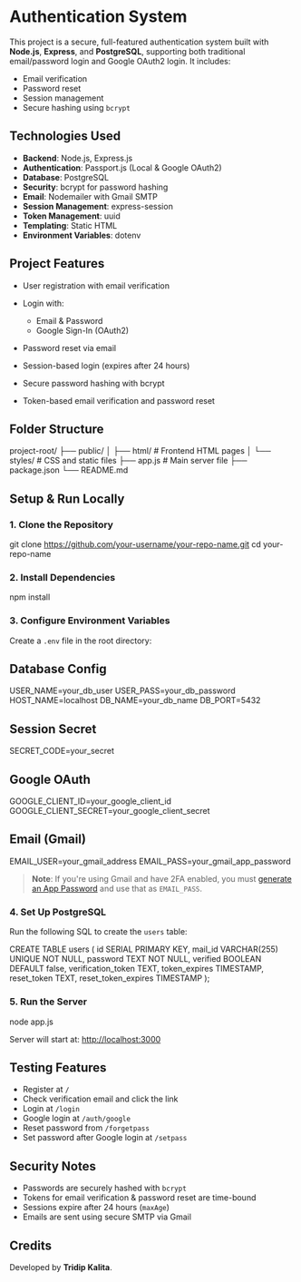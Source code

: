 #  Authentication System

This project is a secure, full-featured authentication system built with **Node.js**, **Express**, and **PostgreSQL**, supporting both traditional email/password login and Google OAuth2 login. It includes:

* Email verification
* Password reset
* Session management
* Secure hashing using `bcrypt`



##  Technologies Used

* **Backend**: Node.js, Express.js
* **Authentication**: Passport.js (Local & Google OAuth2)
* **Database**: PostgreSQL
* **Security**: bcrypt for password hashing
* **Email**: Nodemailer with Gmail SMTP
* **Session Management**: express-session
* **Token Management**: uuid
* **Templating**: Static HTML
* **Environment Variables**: dotenv



##  Project Features

* User registration with email verification
* Login with:

  * Email & Password
  * Google Sign-In (OAuth2)
* Password reset via email
* Session-based login (expires after 24 hours)
* Secure password hashing with bcrypt
* Token-based email verification and password reset


##  Folder Structure

project-root/
├── public/
│   ├── html/              # Frontend HTML pages
│   └── styles/            # CSS and static files
├── app.js                 # Main server file
├── package.json
└── README.md


##  Setup & Run Locally

### 1. Clone the Repository


git clone https://github.com/your-username/your-repo-name.git
cd your-repo-name


### 2. Install Dependencies


npm install


### 3. Configure Environment Variables

Create a `.env` file in the root directory:


## Database Config ##
USER_NAME=your_db_user
USER_PASS=your_db_password
HOST_NAME=localhost
DB_NAME=your_db_name
DB_PORT=5432

## Session Secret ##
SECRET_CODE=your_secret

## Google OAuth ##
GOOGLE_CLIENT_ID=your_google_client_id
GOOGLE_CLIENT_SECRET=your_google_client_secret

## Email (Gmail) ##
EMAIL_USER=your_gmail_address
EMAIL_PASS=your_gmail_app_password

>  **Note**: If you're using Gmail and have 2FA enabled, you must [generate an App Password](https://support.google.com/accounts/answer/185833?hl=en) and use that as `EMAIL_PASS`.



### 4. Set Up PostgreSQL

Run the following SQL to create the `users` table:

CREATE TABLE users (
  id SERIAL PRIMARY KEY,
  mail_id VARCHAR(255) UNIQUE NOT NULL,
  password TEXT NOT NULL,
  verified BOOLEAN DEFAULT false,
  verification_token TEXT,
  token_expires TIMESTAMP,
  reset_token TEXT,
  reset_token_expires TIMESTAMP
);

### 5. Run the Server

node app.js

Server will start at: [http://localhost:3000](http://localhost:3000)


##  Testing Features

* Register at `/`
* Check verification email and click the link
* Login at `/login`
* Google login at `/auth/google`
* Reset password from `/forgetpass`
* Set password after Google login at `/setpass`

##  Security Notes

* Passwords are securely hashed with `bcrypt`
* Tokens for email verification & password reset are time-bound
* Sessions expire after 24 hours (`maxAge`)
* Emails are sent using secure SMTP via Gmail


##  Credits

Developed by **Tridip Kalita**.
